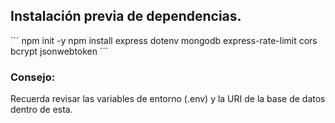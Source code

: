 
## Instalación previa de dependencias.
´´´
npm init -y
npm install express dotenv mongodb express-rate-limit cors bcrypt jsonwebtoken
´´´ 

### Consejo: 
Recuerda revisar las variables de entorno (.env) y la URI de la base de datos dentro de esta.